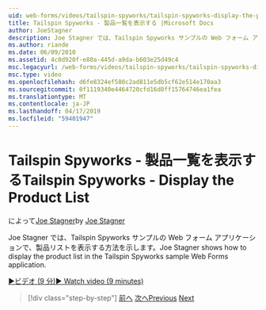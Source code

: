 ```yaml
---
uid: web-forms/videos/tailspin-spyworks/tailspin-spyworks-display-the-product-list
title: Tailspin Spyworks - 製品一覧を表示する |Microsoft Docs
author: JoeStagner
description: Joe Stagner では、Tailspin Spyworks サンプルの Web フォーム アプリケーションで、製品リストを表示する方法を示します。
ms.author: riande
ms.date: 06/09/2010
ms.assetid: 4c0d920f-e80a-445d-a9da-b603e25d49c4
msc.legacyurl: /web-forms/videos/tailspin-spyworks/tailspin-spyworks-display-the-product-list
msc.type: video
ms.openlocfilehash: d6fe8324ef580c2ad811e5db5cf62e514e170aa3
ms.sourcegitcommit: 0f1119340e4464720cfd16d0ff15764746ea1fea
ms.translationtype: MT
ms.contentlocale: ja-JP
ms.lasthandoff: 04/17/2019
ms.locfileid: "59401947"
---
```

# <a name="tailspin-spyworks---display-the-product-list"></a><span data-ttu-id="4a1cd-103">Tailspin Spyworks - 製品一覧を表示する</span><span class="sxs-lookup"><span data-stu-id="4a1cd-103">Tailspin Spyworks - Display the Product List</span></span>

<span data-ttu-id="4a1cd-104">によって[Joe Stagner](https://github.com/JoeStagner)</span><span class="sxs-lookup"><span data-stu-id="4a1cd-104">by [Joe Stagner](https://github.com/JoeStagner)</span></span>

<span data-ttu-id="4a1cd-105">Joe Stagner では、Tailspin Spyworks サンプルの Web フォーム アプリケーションで、製品リストを表示する方法を示します。</span><span class="sxs-lookup"><span data-stu-id="4a1cd-105">Joe Stagner shows how to display the product list in the Tailspin Spyworks sample Web Forms application.</span></span>

[<span data-ttu-id="4a1cd-106">&#9654;ビデオ (9 分)</span><span class="sxs-lookup"><span data-stu-id="4a1cd-106">&#9654; Watch video (9 minutes)</span></span>](https://channel9.msdn.com/Blogs/ASP-NET-Site-Videos/tailspin-spyworks-display-the-product-list)

> [!div class="step-by-step"]
> <span data-ttu-id="4a1cd-107">[前へ](tailspin-spyworks-category-menu.md)
> [次へ](tailspin-spyworks-display-per-product-details.md)</span><span class="sxs-lookup"><span data-stu-id="4a1cd-107">[Previous](tailspin-spyworks-category-menu.md)
[Next](tailspin-spyworks-display-per-product-details.md)</span></span>
